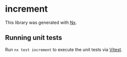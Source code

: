 # increment

This library was generated with [Nx](https://nx.dev).

## Running unit tests

Run `nx test increment` to execute the unit tests via [Vitest](https://vitest.dev/).
